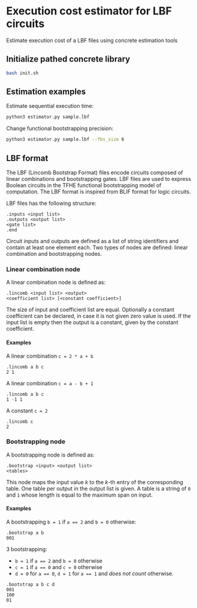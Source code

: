 # Execution cost estimator for LBF circuits
Estimate execution cost of a LBF files using concrete estimation tools

## Initialize pathed concrete library
```bash
bash init.sh
```

## Estimation examples

Estimate sequential execution time:
```bash
python3 estimator.py sample.lbf
```

Change functional bootstrapping precision:
```bash
python3 estimator.py sample.lbf --fbs_size 6
```

## LBF format

The LBF (Lincomb Bootstrap Format) files encode circuits composed of linear combinations and bootstrapping gates.
LBF files are used to express Boolean circuits in the TFHE functional bootstrapping model of computation.
The LBF format is inspired from BLIF format for logic circuits.

LBF files has the following structure:
```
.inputs <input list>
.outputs <output list>
<gate list>
.end
```

Circuit inputs and outputs are defined as a list of string identifiers and contain at least one element each.
Two types of nodes are defined: linear combination and bootstrapping nodes.

### Linear combination node

A linear combination node is defined as:
```
.lincomb <input list> <output>
<coefficient list> [<constant coefficient>]
```

The size of input and coefficient list are equal.
Optionally a constant coefficient can be declared, in case it is not given zero value is used.
If the input list is empty then the output is a constant, given by the constant coefficient.

#### Examples

A linear combination `c = 2 * a + b`

```
.lincomb a b c
2 1

```


A linear combination `c = a - b + 1`

```
.lincomb a b c
1 -1 1

```

A constant `c = 2`
```
.lincomb c
2
```


### Bootstrapping node

A bootstrapping node is defined as:
```
.bootstrap <input> <output list>
<tables>
```

This node maps the input value _k_ to the _k_-th entry of the corresponding table.
One table per output in the output list is given.
A table is a string of `0` and `1` whose length is equal to the maximum span on input.


#### Examples


A bootstrapping `b = 1` if `a == 2` and `b = 0` otherwise:
```
.bootstrap a b
001
```

3 bootstrapping:
  - `b = 1` if `a == 2` and `b = 0` otherwise
  - `c = 1` if `a == 0` and `c = 0` otherwise
  - `d = 0` for `a == 0`, `d = 1` for `a == 1` and _does not count_ otherwise.

```
.bootstrap a b c d
001
100
01
```
